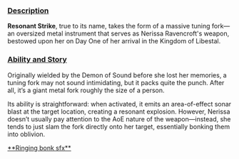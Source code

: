 <!-- title: Resonant Strike -->
<!-- quote: There I made a loud noise, now they'll be able to find us -->
<!-- chapter: 0 -->
<!-- images: (Nerissa's first time wielding Resonant Strike), (Resonant Strike viewed from the inventory), (Resonant Strike's ability activated) -->
<!-- model: true -->

### <u>Description</u>

**Resonant Strike**, true to its name, takes the form of a massive tuning fork—an oversized metal instrument that serves as Nerissa Ravencroft's weapon, bestowed upon her on Day One of her arrival in the Kingdom of Libestal.

### <u>Ability and Story</u>

Originally wielded by the Demon of Sound before she lost her memories, a tuning fork may not sound intimidating, but it packs quite the punch. After all, it’s a giant metal fork roughly the size of a person.

Its ability is straightforward: when activated, it emits an area-of-effect sonar blast at the target location, creating a resonant explosion. However, Nerissa doesn’t usually pay attention to the AoE nature of the weapon—instead, she tends to just slam the fork directly onto her target, essentially bonking them into oblivion.

[\*\*Ringing bonk sfx\*\*](#embed:https://www.youtube.com/live/DDwNcYCtAXw?feature=shared&t=1628)
